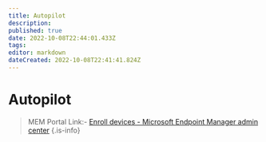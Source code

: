 ```yaml
---
title: Autopilot
description: 
published: true
date: 2022-10-08T22:44:01.433Z
tags: 
editor: markdown
dateCreated: 2022-10-08T22:41:41.824Z
---
```


# Autopilot

> MEM Portal Link:- [Enroll devices - Microsoft Endpoint Manager admin center](https://endpoint.microsoft.com/#view/Microsoft_Intune_DeviceSettings/DevicesEnrollmentMenu/~/windowsEnrollment)
> {.is-info}
